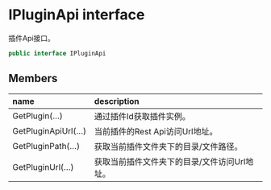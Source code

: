 # IPluginApi interface

插件Api接口。

``` c#
public interface IPluginApi
```

## Members

| name | description |
| :----- | :----- |
|GetPlugin(…)	|通过插件Id获取插件实例。|
|GetPluginApiUrl(…)	|当前插件的Rest Api访问Url地址。|
|GetPluginPath(…)	|获取当前插件文件夹下的目录/文件路径。|
|GetPluginUrl(…)	|获取当前插件文件夹下的目录/文件访问Url地址。|

